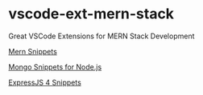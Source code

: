 # vscode-ext-mern-stack
Great VSCode Extensions for MERN Stack Development

[Mern Snippets](https://marketplace.visualstudio.com/items?itemName=devzstudio.mern-snippets)

[Mongo Snippets for Node.js](https://marketplace.visualstudio.com/items?itemName=roerohan.mongo-snippets-for-node-js)

[ExpressJS 4 Snippets ](https://marketplace.visualstudio.com/items?itemName=gurayyarar.expressjs-4-snippets)
